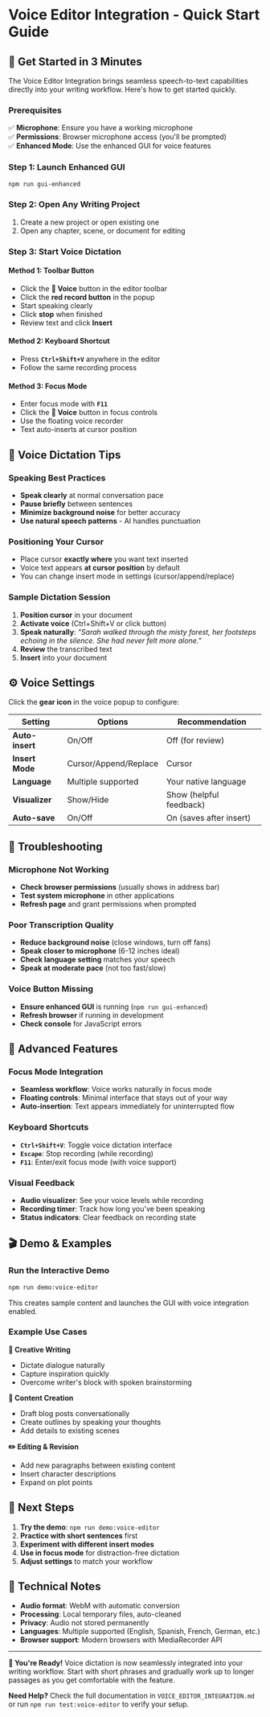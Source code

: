 # Voice Editor Integration - Quick Start Guide

## 🎤 Get Started in 3 Minutes

The Voice Editor Integration brings seamless speech-to-text capabilities directly into your writing workflow. Here's how to get started quickly.

### Prerequisites

✅ **Microphone**: Ensure you have a working microphone  
✅ **Permissions**: Browser microphone access (you'll be prompted)  
✅ **Enhanced Mode**: Use the enhanced GUI for voice features

### Step 1: Launch Enhanced GUI

```bash
npm run gui-enhanced
```

### Step 2: Open Any Writing Project

1. Create a new project or open existing one
2. Open any chapter, scene, or document for editing

### Step 3: Start Voice Dictation

#### Method 1: Toolbar Button
- Click the **🎤 Voice** button in the editor toolbar
- Click the **red record button** in the popup
- Start speaking clearly
- Click **stop** when finished
- Review text and click **Insert**

#### Method 2: Keyboard Shortcut
- Press **`Ctrl+Shift+V`** anywhere in the editor
- Follow the same recording process

#### Method 3: Focus Mode
- Enter focus mode with **`F11`**
- Click the **🎤 Voice** button in focus controls
- Use the floating voice recorder
- Text auto-inserts at cursor position

## 🎯 Voice Dictation Tips

### Speaking Best Practices
- **Speak clearly** at normal conversation pace
- **Pause briefly** between sentences
- **Minimize background noise** for better accuracy
- **Use natural speech patterns** - AI handles punctuation

### Positioning Your Cursor
- Place cursor **exactly where** you want text inserted
- Voice text appears **at cursor position** by default
- You can change insert mode in settings (cursor/append/replace)

### Sample Dictation Session

1. **Position cursor** in your document
2. **Activate voice** (Ctrl+Shift+V or click button)
3. **Speak naturally**: *"Sarah walked through the misty forest, her footsteps echoing in the silence. She had never felt more alone."*
4. **Review** the transcribed text
5. **Insert** into your document

## ⚙️ Voice Settings

Click the **gear icon** in the voice popup to configure:

| Setting | Options | Recommendation |
|---------|---------|----------------|
| **Auto-insert** | On/Off | Off (for review) |
| **Insert Mode** | Cursor/Append/Replace | Cursor |
| **Language** | Multiple supported | Your native language |
| **Visualizer** | Show/Hide | Show (helpful feedback) |
| **Auto-save** | On/Off | On (saves after insert) |

## 🚨 Troubleshooting

### Microphone Not Working
- **Check browser permissions** (usually shows in address bar)
- **Test system microphone** in other applications
- **Refresh page** and grant permissions when prompted

### Poor Transcription Quality
- **Reduce background noise** (close windows, turn off fans)
- **Speak closer to microphone** (6-12 inches ideal)
- **Check language setting** matches your speech
- **Speak at moderate pace** (not too fast/slow)

### Voice Button Missing
- **Ensure enhanced GUI** is running (`npm run gui-enhanced`)
- **Refresh browser** if running in development
- **Check console** for JavaScript errors

## 🎵 Advanced Features

### Focus Mode Integration
- **Seamless workflow**: Voice works naturally in focus mode
- **Floating controls**: Minimal interface that stays out of your way
- **Auto-insertion**: Text appears immediately for uninterrupted flow

### Keyboard Shortcuts
- **`Ctrl+Shift+V`**: Toggle voice dictation interface
- **`Escape`**: Stop recording (while recording)
- **`F11`**: Enter/exit focus mode (with voice support)

### Visual Feedback
- **Audio visualizer**: See your voice levels while recording
- **Recording timer**: Track how long you've been speaking
- **Status indicators**: Clear feedback on recording state

## 🎬 Demo & Examples

### Run the Interactive Demo
```bash
npm run demo:voice-editor
```

This creates sample content and launches the GUI with voice integration enabled.

### Example Use Cases

**📝 Creative Writing**
- Dictate dialogue naturally
- Capture inspiration quickly
- Overcome writer's block with spoken brainstorming

**📖 Content Creation**
- Draft blog posts conversationally
- Create outlines by speaking your thoughts
- Add details to existing scenes

**✏️ Editing & Revision**
- Add new paragraphs between existing content
- Insert character descriptions
- Expand on plot points

## 🚀 Next Steps

1. **Try the demo**: `npm run demo:voice-editor`
2. **Practice with short sentences** first
3. **Experiment with different insert modes**
4. **Use in focus mode** for distraction-free dictation
5. **Adjust settings** to match your workflow

## 🔧 Technical Notes

- **Audio format**: WebM with automatic conversion
- **Processing**: Local temporary files, auto-cleaned
- **Privacy**: Audio not stored permanently
- **Languages**: Multiple supported (English, Spanish, French, German, etc.)
- **Browser support**: Modern browsers with MediaRecorder API

---

**🎉 You're Ready!** Voice dictation is now seamlessly integrated into your writing workflow. Start with short phrases and gradually work up to longer passages as you get comfortable with the feature.

**Need Help?** Check the full documentation in `VOICE_EDITOR_INTEGRATION.md` or run `npm run test:voice-editor` to verify your setup.
